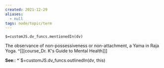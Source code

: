 ```yaml
---
created: 2021-12-29 
aliases:
  - null
tags: node/topic/term
---
```

`$=customJS.dv_funcs.mentionedIn(dv)`

The observance of non-possessiveness or non-attachment, a Yama in Raja Yoga.
 ^[[[course_Dr. K's Guide to Mental Health]]]

**See**::
*`$=customJS.dv_funcs.outlinedIn(dv, this)